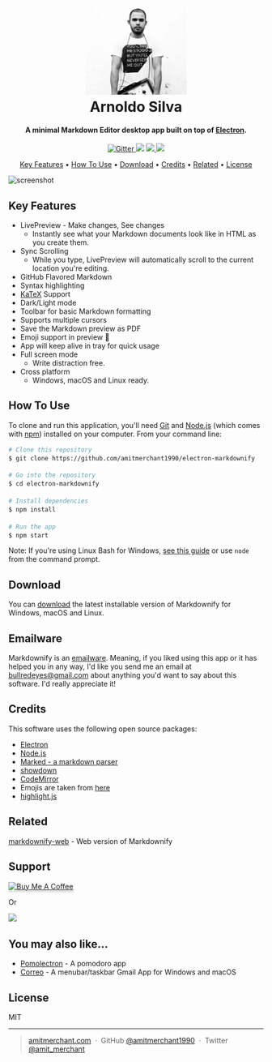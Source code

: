 
<h1 align="center">
  <br>
  <a href="http://www.arnoldosilva.com.br"><img src="imagens/foto_1.png" alt="Arnoldo Silva" width="200"></a>
  <br>
  Arnoldo Silva
  <br>
</h1>

<h4 align="center">A minimal Markdown Editor desktop app built on top of <a href="http://electron.atom.io" target="_blank">Electron</a>.</h4>

<p align="center">
  <a href="https://badge.fury.io/js/electron-markdownify">
    <img src="https://badge.fury.io/js/electron-markdownify.svg"
         alt="Gitter">
  </a>
  <a href="https://gitter.im/amitmerchant1990/electron-markdownify"><img src="https://badges.gitter.im/amitmerchant1990/electron-markdownify.svg"></a>
  <a href="https://saythanks.io/to/amitmerchant1990">
      <img src="https://img.shields.io/badge/SayThanks.io-%E2%98%BC-1EAEDB.svg">
  </a>
  <a href="https://www.paypal.me/AmitMerchant">
    <img src="https://img.shields.io/badge/$-donate-ff69b4.svg?maxAge=2592000&amp;style=flat">
  </a>
</p>

<p align="center">
  <a href="#key-features">Key Features</a> •
  <a href="#how-to-use">How To Use</a> •
  <a href="#download">Download</a> •
  <a href="#credits">Credits</a> •
  <a href="#related">Related</a> •
  <a href="#license">License</a>
</p>

![screenshot](https://raw.githubusercontent.com/amitmerchant1990/electron-markdownify/master/app/img/markdownify.gif)

## Key Features

* LivePreview - Make changes, See changes
  - Instantly see what your Markdown documents look like in HTML as you create them.
* Sync Scrolling
  - While you type, LivePreview will automatically scroll to the current location you're editing.
* GitHub Flavored Markdown  
* Syntax highlighting
* [KaTeX](https://khan.github.io/KaTeX/) Support
* Dark/Light mode
* Toolbar for basic Markdown formatting
* Supports multiple cursors
* Save the Markdown preview as PDF
* Emoji support in preview :tada:
* App will keep alive in tray for quick usage
* Full screen mode
  - Write distraction free.
* Cross platform
  - Windows, macOS and Linux ready.

## How To Use

To clone and run this application, you'll need [Git](https://git-scm.com) and [Node.js](https://nodejs.org/en/download/) (which comes with [npm](http://npmjs.com)) installed on your computer. From your command line:

```bash
# Clone this repository
$ git clone https://github.com/amitmerchant1990/electron-markdownify

# Go into the repository
$ cd electron-markdownify

# Install dependencies
$ npm install

# Run the app
$ npm start
```

Note: If you're using Linux Bash for Windows, [see this guide](https://www.howtogeek.com/261575/how-to-run-graphical-linux-desktop-applications-from-windows-10s-bash-shell/) or use `node` from the command prompt.


## Download

You can [download](https://github.com/amitmerchant1990/electron-markdownify/releases/tag/v1.2.0) the latest installable version of Markdownify for Windows, macOS and Linux.

## Emailware

Markdownify is an [emailware](https://en.wiktionary.org/wiki/emailware). Meaning, if you liked using this app or it has helped you in any way, I'd like you send me an email at <bullredeyes@gmail.com> about anything you'd want to say about this software. I'd really appreciate it!

## Credits

This software uses the following open source packages:

- [Electron](http://electron.atom.io/)
- [Node.js](https://nodejs.org/)
- [Marked - a markdown parser](https://github.com/chjj/marked)
- [showdown](http://showdownjs.github.io/showdown/)
- [CodeMirror](http://codemirror.net/)
- Emojis are taken from [here](https://github.com/arvida/emoji-cheat-sheet.com)
- [highlight.js](https://highlightjs.org/)

## Related

[markdownify-web](https://github.com/amitmerchant1990/markdownify-web) - Web version of Markdownify

## Support

<a href="https://www.buymeacoffee.com/5Zn8Xh3l9" target="_blank"><img src="https://www.buymeacoffee.com/assets/img/custom_images/purple_img.png" alt="Buy Me A Coffee" style="height: 41px !important;width: 174px !important;box-shadow: 0px 3px 2px 0px rgba(190, 190, 190, 0.5) !important;-webkit-box-shadow: 0px 3px 2px 0px rgba(190, 190, 190, 0.5) !important;" ></a>

<p>Or</p> 

<a href="https://www.patreon.com/amitmerchant">
	<img src="https://c5.patreon.com/external/logo/become_a_patron_button@2x.png" width="160">
</a>

## You may also like...

- [Pomolectron](https://github.com/amitmerchant1990/pomolectron) - A pomodoro app
- [Correo](https://github.com/amitmerchant1990/correo) - A menubar/taskbar Gmail App for Windows and macOS

## License

MIT

---

> [amitmerchant.com](https://www.amitmerchant.com) &nbsp;&middot;&nbsp;
> GitHub [@amitmerchant1990](https://github.com/amitmerchant1990) &nbsp;&middot;&nbsp;
> Twitter [@amit_merchant](https://twitter.com/amit_merchant)

